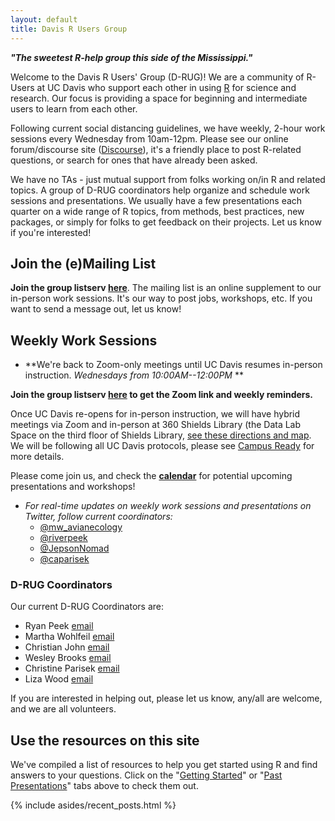 ```yaml
---
layout: default
title: Davis R Users Group
---
```


<article class="row">
  <section class="small-12 large-8 columns page-content" markdown="1">

***"The sweetest R-help group this side of the Mississippi."***

Welcome to the Davis R Users' Group (D-RUG)!  We are a community of R-Users at UC Davis who support each other in using [R](https://cran.r-project.org/) for science and research. Our focus is providing a space for beginning and intermediate users to learn from each other. 

Following current social distancing guidelines, we have weekly, 2-hour work sessions every Wednesday from 10am-12pm. Please see our online forum/discourse site (<a href="https://d-rug.discourse.group/" target="_blank">Discourse</a>), it's a friendly place to post R-related questions, or search for ones that have already been asked.

We have no TAs - just mutual support from folks working on/in R and related topics. A group of D-RUG coordinators help organize and schedule work sessions and presentations. We usually have a few presentations each quarter on a wide range of R topics, from methods, best practices, new packages, or simply for folks to get feedback on their projects. Let us know if you're interested!

## Join the (e)Mailing List

**Join the group listserv [here](https://groups.google.com/d/forum/davis-rug)**. The mailing list is an online supplement to our in-person work sessions. It's our way to post jobs, workshops, etc. If you want to send a message out, let us know!

## Weekly Work Sessions

 - **We're back to Zoom-only meetings until UC Davis resumes in-person instruction. *Wednesdays from 10:00AM--12:00PM* **

 **Join the group listserv [here](https://groups.google.com/d/forum/davis-rug) to get the Zoom link and weekly reminders.**
    
 Once UC Davis re-opens for in-person instruction, we will have hybrid meetings via Zoom and in-person at 360 Shields Library (the Data Lab Space on the third floor of Shields Library, [see these directions and map](http://ds.lib.ucdavis.edu/dsl-location/). We will be following all UC Davis protocols, please see [Campus Ready](https://campusready.ucdavis.edu) for more details.
 
Please come join us, and check the [**calendar**](https://d-rug.github.io/calendar.html) for potential upcoming presentations and workshops!
 - *For real-time updates on weekly work sessions and presentations on Twitter, follow current coordinators:*
    - [@mw_avianecology](https://twitter.com/mw_avianecology)
    - [@riverpeek](https://twitter.com/riverpeek)
    - [@JepsonNomad](https://twitter.com/JepsonNomad)
    - [@caparisek](https://twitter.com/caparisek)

### D-RUG Coordinators

Our current D-RUG Coordinators are:

 - Ryan Peek [email](mailto:rapeek@ucdavis.edu) 
 - Martha Wohlfeil [email](mailto:mwohlfeil@ucdavis.edu)
 - Christian John [email](cjohn@ucdavis.edu)
 - Wesley Brooks [email](wbrooks@ucdavis.edu)
 - Christine Parisek [email](caparisek@ucdavis.edu)
 - Liza Wood [email](belwood@ucdavis.edu)

If you are interested in helping out, please let us know, any/all are welcome, and we are all volunteers.

## Use the resources on this site

We've compiled a list of resources to help you get started using R and find answers to your questions.  Click on the "[Getting Started](https://d-rug.github.io/getting-started.html)" or "[Past Presentations](https://d-rug.github.io/pastpresentations/)" tabs above to check them out.


</section>
    {% include asides/recent_posts.html %}
</article>
